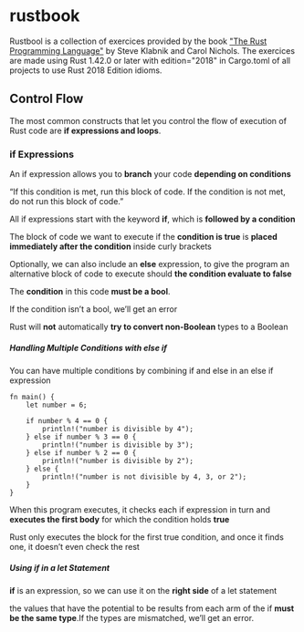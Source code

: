 # rustbook
Rustbool is a collection of exercices provided by the book ["The Rust Programming Language"](https://doc.rust-lang.org/book/title-page.html) by Steve Klabnik and Carol Nichols.
The exercices are made using Rust 1.42.0 or later with edition="2018" in Cargo.toml of all projects to use Rust 2018 Edition idioms. 

## Control Flow

The most common constructs that let you control the flow of execution of Rust code are **if expressions and loops**.

### if Expressions

An if expression allows you to **branch** your code **depending on conditions**

 “If this condition is met, run this block of code. If the condition is not met, do not run this block of code.”

 All if expressions start with the keyword **if**, which is **followed by a condition**

The block of code we want to execute if the **condition is true** is **placed immediately after the condition** inside curly brackets

Optionally, we can also include an **else** expression,  to give the program an alternative block of code to execute should **the condition evaluate to false**

The **condition** in this code **must be a bool**.

If the condition isn’t a bool, we’ll get an error

Rust will **not** automatically **try to convert non-Boolean** types to a Boolean

##### Handling Multiple Conditions with else if

You can have multiple conditions by combining if and else in an else if expression

```
fn main() {
    let number = 6;

    if number % 4 == 0 {
        println!("number is divisible by 4");
    } else if number % 3 == 0 {
        println!("number is divisible by 3");
    } else if number % 2 == 0 {
        println!("number is divisible by 2");
    } else {
        println!("number is not divisible by 4, 3, or 2");
    }
}
```
When this program executes, it checks each if expression in turn and **executes the first body** for which the condition holds **true**

 Rust only executes the block for the first true condition, and once it finds one, it doesn’t even check the rest

 ##### Using if in a let Statement

 **if** is an expression, so we can use it on the **right side** of a let statement

 the values that have the potential to be results from each arm of the if **must be the same type**.If the types are mismatched, we’ll get an error.











